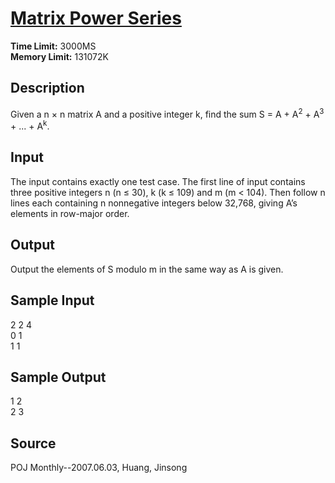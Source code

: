 # [Matrix Power Series](http://poj.org/problem?id=3233)

**Time Limit:** 3000MS  
**Memory Limit:** 131072K

## Description

Given a n × n matrix A and a positive integer k, find the sum S = A + A<sup>2</sup> + A<sup>3</sup> + ... + A<sup>k</sup>.

## Input

The input contains exactly one test case. The first line of input contains three positive integers n (n ≤ 30), k (k ≤ 109) and m (m < 104). Then follow n lines each containing n nonnegative integers below 32,768, giving A’s elements in row-major order.

## Output

Output the elements of S modulo m in the same way as A is given.

## Sample Input

2 2 4  
0 1  
1 1

## Sample Output

1 2  
2 3

## Source

POJ Monthly--2007.06.03, Huang, Jinsong
